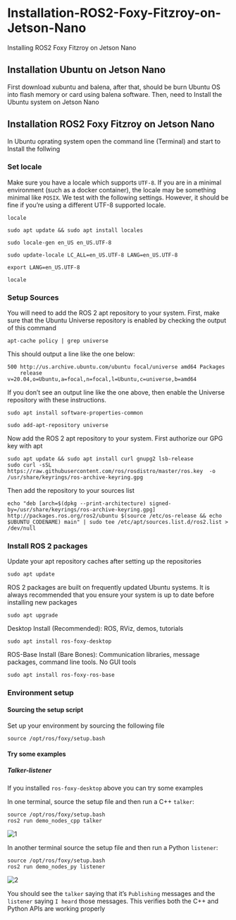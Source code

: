 # Installation-ROS2-Foxy-Fitzroy-on-Jetson-Nano
Installing ROS2 Foxy Fitzroy on Jetson Nano


## Installation Ubuntu on Jetson Nano
First download xubuntu and balena, after that, should be burn Ubuntu OS into flash memory or card using balena software. Then, need to Install the Ubuntu system on Jetson Nano

## Installation ROS2 Foxy Fitzroy on Jetson Nano

In Ubuntu oprating system open the command line (Terminal) and start to Install the follwing 

### Set locale
Make sure you have a locale which supports `UTF-8`. If you are in a minimal environment (such as a docker container), the locale may be something minimal like `POSIX`. We test with the following settings. However, it should be fine if you’re using a different UTF-8 supported locale.
```
locale
```
```
sudo apt update && sudo apt install locales
```
```
sudo locale-gen en_US en_US.UTF-8
```
```
sudo update-locale LC_ALL=en_US.UTF-8 LANG=en_US.UTF-8
```
```
export LANG=en_US.UTF-8
```
```
locale
```


### Setup Sources
You will need to add the ROS 2 apt repository to your system. First, make sure that the Ubuntu Universe repository is enabled by checking the output of this command
```
apt-cache policy | grep universe
```

This should output a line like the one below:
```
500 http://us.archive.ubuntu.com/ubuntu focal/universe amd64 Packages
    release v=20.04,o=Ubuntu,a=focal,n=focal,l=Ubuntu,c=universe,b=amd64
```

If you don’t see an output line like the one above, then enable the Universe repository with these instructions.
```
sudo apt install software-properties-common
```
```
sudo add-apt-repository universe
```

Now add the ROS 2 apt repository to your system. First authorize our GPG key with apt
```
sudo apt update && sudo apt install curl gnupg2 lsb-release
sudo curl -sSL https://raw.githubusercontent.com/ros/rosdistro/master/ros.key  -o /usr/share/keyrings/ros-archive-keyring.gpg
```

Then add the repository to your sources list
```
echo "deb [arch=$(dpkg --print-architecture) signed-by=/usr/share/keyrings/ros-archive-keyring.gpg] http://packages.ros.org/ros2/ubuntu $(source /etc/os-release && echo $UBUNTU_CODENAME) main" | sudo tee /etc/apt/sources.list.d/ros2.list > /dev/null
```

### Install ROS 2 packages
Update your apt repository caches after setting up the repositories
```
sudo apt update
```

ROS 2 packages are built on frequently updated Ubuntu systems. It is always recommended that you ensure your system is up to date before installing new packages
```
sudo apt upgrade
```

Desktop Install (Recommended): ROS, RViz, demos, tutorials
```
sudo apt install ros-foxy-desktop
```

ROS-Base Install (Bare Bones): Communication libraries, message packages, command line tools. No GUI tools
```
sudo apt install ros-foxy-ros-base
```


### Environment setup
#### Sourcing the setup script
Set up your environment by sourcing the following file
```
source /opt/ros/foxy/setup.bash
```

#### Try some examples
##### Talker-listener
If you installed `ros-foxy-desktop` above you can try some examples

In one terminal, source the setup file and then run a C++ `talker`:
```
source /opt/ros/foxy/setup.bash
ros2 run demo_nodes_cpp talker
```
![1](https://user-images.githubusercontent.com/90250848/186642018-3bcb1680-36c1-44d3-a03d-f2539fe87448.PNG)


In another terminal source the setup file and then run a Python `listener`:
```
source /opt/ros/foxy/setup.bash
ros2 run demo_nodes_py listener
```
![2](https://user-images.githubusercontent.com/90250848/186641972-06d617fc-426a-4bc9-b0c0-2e1d7f8956c0.PNG)


You should see the `talker` saying that it’s `Publishing` messages and the `listener` saying `I heard` those messages. This verifies both the C++ and Python APIs are working properly

